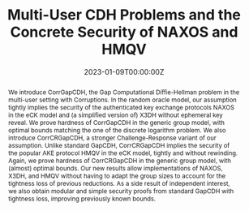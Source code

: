 ---
title: "Multi-User CDH Problems and the Concrete Security of NAXOS and HMQV"

# Authors
# If you created a profile for a user (e.g. the default `admin` user), write the username (folder name) here 
# and it will be replaced with their full name and linked to their profile.
authors:
- Eike Kiltz
- Jiaxin Pan
- Doreen Riepel
- Magnus Ringerud

# Author notes (optional)
# author_notes:
# - "Equal contribution"
# - "Equal contribution"

date: "2023-01-09T00:00:00Z"
doi: ""

# Schedule page publish date (NOT publication's date).
publishDate: []

# Publication type.
# Legend: 0 = Uncategorized; 1 = Conference paper; 2 = Journal article;
# 3 = Preprint / Working Paper; 4 = Report; 5 = Book; 6 = Book section;
# 7 = Thesis; 8 = Patent
publication_types: ["1"]

# Publication name and optional abbreviated publication name.
publication: CT-RSA 2023
publication_short: []

abstract: We introduce CorrGapCDH, the Gap Computational Diffie-Hellman problem in the multi-user setting with Corruptions. In the random oracle model, our assumption tightly implies the security of the authenticated key exchange protocols NAXOS in the eCK model and (a simplified version of) X3DH without ephemeral key reveal. We prove hardness of CorrGapCDH in the generic group model, with optimal bounds matching the one of the discrete logarithm problem. We also introduce CorrCRGapCDH, a stronger Challenge-Response variant of our assumption. Unlike standard GapCDH, CorrCRGapCDH implies the security of the popular AKE protocol HMQV in the eCK model, tightly and without rewinding. Again, we prove hardness of CorrCRGapCDH in the generic group model, with (almost) optimal bounds. Our new results allow implementations of NAXOS, X3DH, and HMQV without having to adapt the group sizes to account for the tightness loss of previous reductions. As a side result of independent interest, we also obtain modular and simple security proofs from standard GapCDH with tightness loss, improving previously known bounds.

# Summary. An optional shortened abstract.
# summary: []

tags: []

# Display this page in the Featured widget?
featured: true

# Custom links (uncomment lines below)
# links:
# - name: Custom Link
#   url: http://example.org

url_pdf: 'https://eprint.iacr.org/2023/115.pdf'
url_code: ''
url_dataset: ''
url_poster: ''
url_project: ''
url_slides: ''
url_source: ''
url_video: ''

# Featured image
# To use, add an image named `featured.jpg/png` to your page's folder. 
# image:
#   caption: 'Image credit: [**Unsplash**](https://unsplash.com/photos/pLCdAaMFLTE)'
#   focal_point: ""
#   preview_only: false

# Associated Projects (optional).
#   Associate this publication with one or more of your projects.
#   Simply enter your project's folder or file name without extension.
#   E.g. `internal-project` references `content/project/internal-project/index.md`.
#   Otherwise, set `projects: []`.
projects: []

# Slides (optional).
#   Associate this publication with Markdown slides.
#   Simply enter your slide deck's filename without extension.
#   E.g. `slides: "example"` references `content/slides/example/index.md`.
#   Otherwise, set `slides: ""`.
slides: ""
---